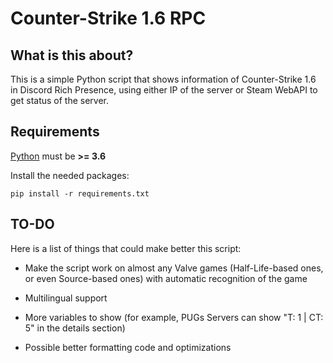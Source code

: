 # Counter-Strike 1.6 RPC

## What is this about?

This is a simple Python script that shows information of Counter-Strike 1.6 in Discord Rich Presence, using either IP of the server or Steam WebAPI to get status of the server.

## Requirements

[Python](https://www.python.org/downloads/) must be **>= 3.6**

Install the needed packages:

`pip install -r requirements.txt`

## TO-DO

Here is a list of things that could make better this script:

* Make the script work on almost any Valve games (Half-Life-based ones, or even Source-based ones) with automatic recognition of the game

* Multilingual support

* More variables to show (for example, PUGs Servers can show "T: 1 | CT: 5" in the details section)

* Possible better formatting code and optimizations
